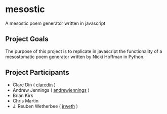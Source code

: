 # mesostic
A mesostic poem generator written in javascript

## Project Goals
The purpose of this project is to replicate in javascript the functionality of a mesostomatic poem generator written by Nicki Hoffman in Python.  

## Project Participants
- Clare Din ( [claredin](https://github.com/claredin) )
- Andrew Jennings ( [andrewjennings](https://github.com/andrewjennings) )
- Brian Kirk
- Chris Martin
- J. Reuben Wetherbee ( [jrweth](http://github.com/jrweth) )
